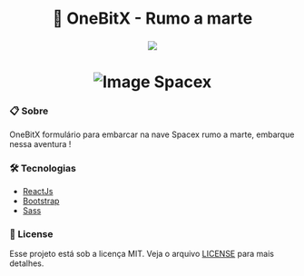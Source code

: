 <h1 align="center"> 🚀 OneBitX - Rumo a marte </h1>

<h3 align="center"> <img src="https://img.shields.io/badge/LICENSE-MIT-05122a?style=flat&logo=license" /></h3>

<h1 align="center"> <img src="https://user-images.githubusercontent.com/84206933/154516279-a36ee73e-b0ff-4723-8cba-7a568aa48eeb.png" alt="Image Spacex" /> </h1>

### 📋 Sobre

OneBitX formulário para embarcar na nave Spacex rumo a marte, embarque nessa aventura !

### 🛠️ Tecnologias

- [ReactJs](https://reactjs.org)
- [Bootstrap](https://getbootstrap.com/)
- [Sass](https://sass-lang.com/)

### 📝 License

Esse projeto está sob a licença MIT. Veja o arquivo [LICENSE](LICENSE.md) para mais detalhes.
